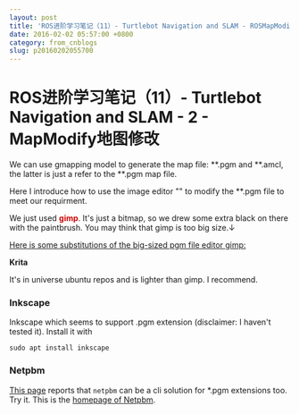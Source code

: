 ```yaml
---
layout: post
title: 'ROS进阶学习笔记（11）- Turtlebot Navigation and SLAM - ROSMapModify - ROS地图修改'
date: 2016-02-02 05:57:00 +0800
category: from_cnblogs
slug: p20160202055700
---
```

<h1>ROS进阶学习笔记（11）- Turtlebot Navigation and SLAM - 2 - MapModify地图修改</h1>
<p>We can use gmapping model to generate the map file: **.pgm and **.amcl, the latter is just a refer to the **.pgm map file.</p>
<p>Here I introduce how to use the image editor "" to modify the **.pgm file to meet our requirment.</p>
<p>We just used <strong><span style="color: #cc0000;">gimp</span></strong>. It's just a bitmap, so we drew some extra black on there with the paintbrush. You may think that gimp is too big size.&darr;<br />
</p>
<p><a href="https://askubuntu.com/questions/845394/light-weight-image-editor-that-can-support-pgm-format-in-linux/845543#845543" target="_blank">Here is some substitutions of the big-sized pgm file editor gimp:</a></p>
<div class="post-text">
<p><strong>Krita</strong></p>
<p>It's in universe ubuntu repos and is lighter than gimp. I recommend.</p>
<div class="post-text">
<h3>Inkscape</h3>
<p>Inkscape which seems to support .pgm extension (disclaimer: I haven't tested it). Install it with</p>
<pre><code>sudo apt install inkscape
</code></pre>
<h3>Netpbm</h3>
<p><a href="http://fileinfo.com/extension/pgm" rel="nofollow noreferrer">This page</a> reports that <code>netpbm</code> can be a cli solution for *.pgm extensions too. Try it. This is the <a href="http://netpbm.sourceforge.net/" rel="nofollow noreferrer">homepage of Netpbm</a>.</p>
</div>
</div>
<p><br />
</p>
<p>&nbsp;</p>